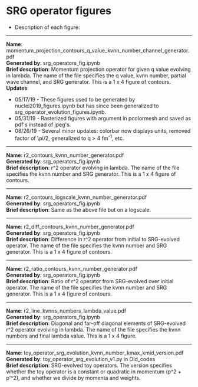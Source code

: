 # SRG operator figures


* Description of each figure:

____________________________________________________________________________________________________________________________
__Name__: momentum_projection_contours_q_value_kvnn_number_channel_generator.pdf<br/>
__Generated by__: srg_operators_fig.ipynb<br/>
__Brief description__: Momentum projection operator for given q value evolving in lambda. The name of the file specifies the q value, kvnn number, partial wave channel, and SRG generator. This is a 1 x 4 figure of contours.</br>
__Updates__:<br/>
* 05/17/19 - These figures used to be generated by nuclei2019_figures.ipynb but has since been generalized to srg_operator_evolution_figures.ipynb.
* 05/31/19 - Rasterized figures with argument in pcolormesh and saved as pdf's instead of jpeg's.<br/>
* 08/26/19 - Several minor updates: colorbar now displays units, removed factor of \pi/2, generalized to q > 4 fm<sup>-1</sup>, etc.

____________________________________________________________________________________________________________________________
__Name__: r2_contours_kvnn_number_generator.pdf<br/>
__Generated by__: srg_operators_fig.ipynb<br/>
__Brief description__: r^2 operator evolving in lambda. The name of the file specifies the kvnn number and SRG generator. This is a 1 x 4 figure of contours.</br>

____________________________________________________________________________________________________________________________
__Name__: r2_contours_logscale_kvnn_number_generator.pdf<br/>
__Generated by__: srg_operators_fig.ipynb<br/>
__Brief description__: Same as the above file but on a logscale.</br>

____________________________________________________________________________________________________________________________
__Name__: r2_diff_contours_kvnn_number_generator.pdf<br/>
__Generated by__: srg_operators_fig.ipynb<br/>
__Brief description__: Difference in r^2 operator from initial to SRG-evolved operator. The name of the file specifies the kvnn number and SRG generator. This is a 1 x 4 figure of contours.</br>

____________________________________________________________________________________________________________________________
__Name__: r2_ratio_contours_kvnn_number_generator.pdf<br/>
__Generated by__: srg_operators_fig.ipynb<br/>
__Brief description__: Ratio of r^2 operator from SRG-evolved over initial operator. The name of the file specifies the kvnn number and SRG generator. This is a 1 x 4 figure of contours.</br>

____________________________________________________________________________________________________________________________
__Name__: r2_line_kvnns_numbers_lambda_value.pdf<br/>
__Generated by__: srg_operators_fig.ipynb<br/>
__Brief description__: Diagonal and far-off diagonal elements of SRG-evolved r^2 operator evolving in lambda. The name of the file specifies the kvnn numbers and final lambda value. This is a 1 x 4 figure.</br>

____________________________________________________________________________________________________________________________
__Name__: toy_operator_srg_evolution_kvnn_number_kmax_kmid_version.pdf<br/>
__Generated by__: toy_operator_srg_evolution_v1.py in Old_codes<br/>
__Brief description__: SRG-evolved toy operators. The version specifies whether the toy operator is a constant or quadratic in momentum (p^2 + p'^2), and whether we divide by momenta and weights.</br>